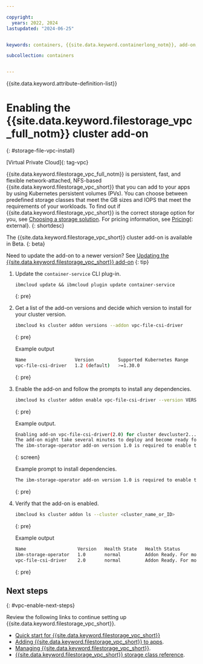 ```yaml
---

copyright: 
  years: 2022, 2024
lastupdated: "2024-06-25"


keywords: containers, {{site.data.keyword.containerlong_notm}}, add-on, file

subcollection: containers


---
```


{{site.data.keyword.attribute-definition-list}}



# Enabling the {{site.data.keyword.filestorage_vpc_full_notm}} cluster add-on
{: #storage-file-vpc-install}

[Virtual Private Cloud]{: tag-vpc}

{{site.data.keyword.filestorage_vpc_full_notm}} is persistent, fast, and flexible network-attached, NFS-based {{site.data.keyword.filestorage_vpc_short}} that you can add to your apps by using Kubernetes persistent volumes (PVs). You can choose between predefined storage classes that meet the GB sizes and IOPS that meet the requirements of your workloads. To find out if {{site.data.keyword.filestorage_vpc_short}} is the correct storage option for you, see [Choosing a storage solution](/docs/containers?topic=containers-storage-plan). For pricing information, see [Pricing](https://cloud.ibm.com/vpc-ext/provision/fileShare){: external}.
{: shortdesc}

The {{site.data.keyword.filestorage_vpc_short}} cluster add-on is available in Beta. 
{: beta}


Need to update the add-on to a newer version? See [Updating the {{site.data.keyword.filestorage_vpc_short}} add-on](https://test.cloud.ibm.com/docs/openshift?topic=openshift-storage-file-vpc-managing#storage-file-vpc-update)
{: tip}


1. Update the `container-service` CLI plug-in.
    ```shell
    ibmcloud update && ibmcloud plugin update container-service
    ```
    {: pre}

1. Get a list of the add-on versions and decide which version to install for your cluster version.
    ```sh
    ibmcloud ks cluster addon versions --addon vpc-file-csi-driver
    ```
    {: pre}

    Example output
    ```sh
    Name                  Version         Supported Kubernetes Range   Supported OpenShift Range   Kubernetes Default   OpenShift Default
    vpc-file-csi-driver   1.2 (default)   >=1.30.0                     >=4.15.0                    -                    -
    ```
    {: pre}

1. Enable the add-on and follow the prompts to install any dependencies.
    ```sh
    ibmcloud ks cluster addon enable vpc-file-csi-driver --version VERSION --cluster CLUSTER
    ```
    {: pre}

    Example output.
    ```sh
    Enabling add-on vpc-file-csi-driver(2.0) for cluster devcluster2...
    The add-on might take several minutes to deploy and become ready for use.
    The ibm-storage-operator add-on version 1.0 is required to enable the vpc-file-csi-driver add-on. Enable ibm-storage-operator? [y/N]> y
    ```
    {: screen}

    Example prompt to install dependencies.
    ```sh
    The ibm-storage-operator add-on version 1.0 is required to enable the vpc-file-csi-driver add-on. Enable ibm-storage-operator? [y/N]> y
    ```
    {: pre}


1. Verify that the add-on is enabled.
    ```sh
    ibmcloud ks cluster addon ls --cluster <cluster_name_or_ID>
    ```
    {: pre}

    Example output
    ```sh
    Name                   Version   Health State   Health Status
    ibm-storage-operator   1.0       normal         Addon Ready. For more info: http://ibm.biz/addon-state (H1500)
    vpc-file-csi-driver    2.0       normal         Addon Ready. For more info: http://ibm.biz/addon-state (H1500)
    ```
    {: pre}


## Next steps
{: #vpc-enable-next-steps}

Review the following links to continue setting up {{site.data.keyword.filestorage_vpc_short}}.

- [Quick start for {{site.data.keyword.filestorage_vpc_short}}](/docs/containers?topic=containers-storage-file-vpc-apps#vpc-add-file-dynamic)
- [Adding {{site.data.keyword.filestorage_vpc_short}} to apps](/docs/containers?topic=containers-storage-file-vpc-apps).
- [Managing {{site.data.keyword.filestorage_vpc_short}}](/docs/containers?topic=containers-storage-file-vpc-managing).
- [{{site.data.keyword.filestorage_vpc_short}} storage class reference](/docs/containers?topic=containers-storage-file-vpc-sc-ref).

